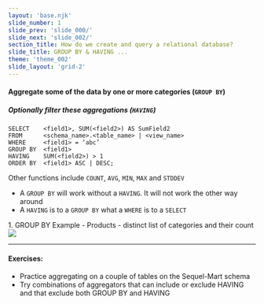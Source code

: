 ```yaml
---
layout: 'base.njk'
slide_number: 1
slide_prev: 'slide_000/'
slide_next: 'slide_002/'
section_title: How do we create and query a relational database?
slide_title: GROUP BY & HAVING ...
theme: 'theme_002'
slide_layout: 'grid-2'
---
```


<section class="slide__text">

  #### Aggregate some of the data by one or more categories (`GROUP BY`)
  ##### Optionally filter these aggregations (`HAVING`)

  ```
  SELECT    <field1>, SUM(<field2>) AS SumField2
  FROM      <schema_name>.<table_name> | <view_name>
  WHERE     <field1> = ‘abc’
  GROUP BY  <field1>
  HAVING    SUM(<field2>) > 1
  ORDER BY  <field1> ASC | DESC;
  ```
  
  Other functions include `COUNT`, `AVG`, `MIN`, `MAX` and `STDDEV`

  - A `GROUP BY` will work without a `HAVING`. It will not work the other way around
  - A `HAVING` is to a `GROUP BY` what a `WHERE` is to a `SELECT`
  
</section>

<section class="slide__images">
<caption>1. GROUP BY Example - Products - distinct list of categories and their count</caption>
<img src="{{ '../../images/002_GROUP_BY_001.png' | url }}" />

</section>

<section class="slide__exercises">

---

  #### Exercises:
  - Practice aggregating on a couple of tables on the Sequel-Mart schema
  - Try combinations of aggregators that can include or exclude HAVING and that exclude both GROUP BY and HAVING

</section>